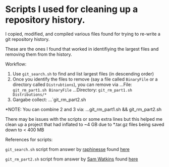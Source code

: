 # Scripts I used for cleaning up a repository history.

I copied, modified, and compiled various files found for trying to re-write a git repository history. 

These are the ones I found that worked in identifiying the largest files and removing them from the history. 

Workflow:

1. Use `git_search.sh` to find and list largest files (in descending order)
2. Once you identify the files to remove (say a file called `BinaryFile` or a directory called `Distrubtions`), you can remove via
...File: `git_rm_part1.sh BinaryFile`
...Directory: `git_rm_part1.sh Distributions/*`
3. Gargabe collect:
...`git_rm_part2.sh

*NOTE: You can combine 2 and 3 via:
...git_rm_part1.sh <File> && git_rm_part2.sh

There may be issues with the scripts or some extra lines but this helped me clean up a project that had inflated to ~4 GB due to *.tar.gz files being saved down to < 400 MB

References for scripts:

`git_search.sh` script from answer by [raphinesse](https://stackoverflow.com/users/380229/raphinesse) found [here](https://stackoverflow.com/questions/10622179/how-to-find-identify-large-files-commits-in-git-history)

`git_rm_part2.sh` script from answer by [Sam Watkins](https://stackoverflow.com/users/218294/sam-watkins) found [here](https://stackoverflow.com/questions/10622179/how-to-find-identify-large-files-commits-in-git-history)
